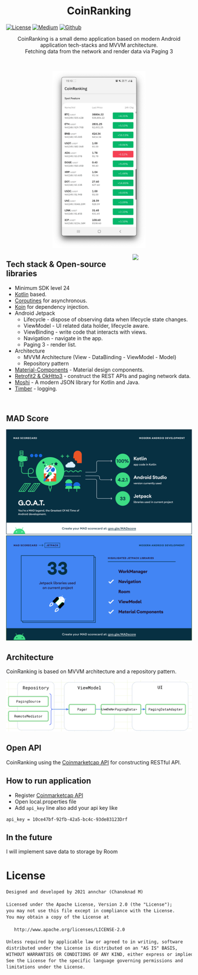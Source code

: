 <h1 align="center">CoinRanking</h1> 

<a href="https://opensource.org/licenses/Apache-2.0"><img alt="License" src="https://img.shields.io/badge/License-Apache%202.0-blue.svg"/></a>
[![Medium](https://img.shields.io/badge/-Medium-000000?style=for-the-badge&logo=Medium&logoColor=white)](https://medium.com/@annchar)
[![Github](https://img.shields.io/badge/-Github-000000?style=for-the-badge&logo=Github&logoColor=white)](https://github.com/annchar)

<p align="center">  
CoinRanking is a small demo application based on modern Android application tech-stacks and MVVM architecture.<br>
Fetching data from the network and render data via Paging 3
</p>
</br>

<p align="center">
<img src="/previews/screenshot.png" width="50%"/>
</p>


<img src="/previews/preview.gif" align="right" width="32%"/>

## Tech stack & Open-source libraries
- Minimum SDK level 24
- [Kotlin](https://kotlinlang.org/) based.
- [Coroutines](https://github.com/Kotlin/kotlinx.coroutines) for asynchronous.
- [Koin](https://github.com/InsertKoinIO/koin) for dependency injection.
- Android Jetpack
  - Lifecycle - dispose of observing data when lifecycle state changes.
  - ViewModel - UI related data holder, lifecycle aware.
  - ViewBinding - write code that interacts with views.
  - Navigation - navigate in the app.
  - Paging 3 - render list.
- Architecture
  - MVVM Architecture (View - DataBinding - ViewModel - Model)
  - Repository pattern
- [Material-Components](https://github.com/material-components/material-components-android) - Material design components.
- [Retrofit2 & OkHttp3](https://github.com/square/retrofit) - construct the REST APIs and paging network data.
- [Moshi](https://github.com/square/moshi/) - A modern JSON library for Kotlin and Java.
- [Timber](https://github.com/JakeWharton/timber) - logging.
<br>

## MAD Score
<img src="/previews/summary.png"/>
<img src="/previews/jetpack.png"/>

## Architecture
CoinRanking is based on MVVM architecture and a repository pattern.
<p align="center">
  <img src="/previews/architecture.png"/>
</p>

## Open API
CoinRanking using the [Coinmarketcap API](https://coinmarketcap.com/api) for constructing RESTful API.<br>

## How to run application
- Register [Coinmarketcap API](https://coinmarketcap.com/api)
- Open local.properties file
- Add `api_key` line also add your api key like
~~~ 
api_key = 10ce47bf-92fb-42a5-bc4c-93de83123Drf
~~~ 

## In the future
I will implement save data to storage by Room

# License
```xml
Designed and developed by 2021 annchar (Chanoknad M)

Licensed under the Apache License, Version 2.0 (the "License");
you may not use this file except in compliance with the License.
You may obtain a copy of the License at

   http://www.apache.org/licenses/LICENSE-2.0

Unless required by applicable law or agreed to in writing, software
distributed under the License is distributed on an "AS IS" BASIS,
WITHOUT WARRANTIES OR CONDITIONS OF ANY KIND, either express or implied.
See the License for the specific language governing permissions and
limitations under the License.
```

